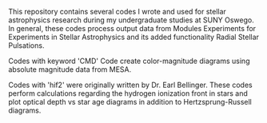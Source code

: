 This repository contains several codes I wrote and used for stellar astrophysics research during my undergraduate studies at SUNY Oswego. In general, these codes process output data from Modules Experiments for Experiments in Stellar Astrophysics and its added functionality Radial Stellar Pulsations. 

Codes with keyword 'CMD' Code create color-magnitude diagrams using absolute magnitude data from MESA. 

Codes with 'hif2' were originally written by Dr. Earl Bellinger. These codes perform calculations regarding the hydrogen ionization front in stars and plot optical depth vs star age diagrams in addition to Hertzsprung-Russell diagrams.
